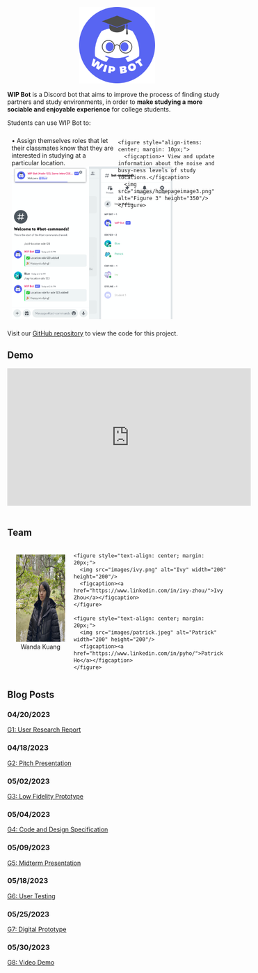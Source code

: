 <p>
  <center><img src="images/WIP Bot Logo.png" alt="WIP Bot Logo" width="175" height="175"/></center>
</p>

**WIP Bot** is a Discord bot that aims to improve the process of finding study partners and study environments, in order to **make studying a more sociable and enjoyable experience** for college students. 

Students can use WIP Bot to:

<p>
  <div style="display: flex; flex-wrap: nowrap;">
    <figure style="align-items: center; margin: 10px;">
      <figcaption>• Assign themselves roles that let their classmates know that they are interested in studying at a particular location.</figcaption>
      <div style="display: flex; flex-wrap: nowrap;">
        <img src="images/homepageimage1.png" alt="Figure 1" height="350"/>
        <img src="images/homepageimage2.png" alt="Figure 2" height="350"/>
      </div>
    </figure>

    <figure style="align-items: center; margin: 10px;">
      <figcaption>• View and update information about the noise and busy-ness levels of study locations.</figcaption>
      <img src="images/homepageimage3.png" alt="Figure 3" height="350"/>
    </figure>
  </div>
</p>

Visit our [GitHub repository](https://github.com/UWSocialComputing/wip-code) to view the code for this project.

## Demo

<center><iframe width="560" height="315" src="https://www.youtube.com/embed/KlgfcbNYjtU" title="YouTube video player" frameborder="0" allow="accelerometer; autoplay; clipboard-write; encrypted-media; gyroscope; picture-in-picture; web-share" allowfullscreen></iframe></center>

<br>

## Team
<p>
  <div style="display: flex; flex-wrap: nowrap;">
    <figure style="text-align: center; margin: 20px;">
      <img src="images/wanda.png" alt="Wanda" width="200" height="200"/>
      <figcaption>Wanda Kuang</figcaption>
    </figure>

    <figure style="text-align: center; margin: 20px;">
      <img src="images/ivy.png" alt="Ivy" width="200" height="200"/>
      <figcaption><a href="https://www.linkedin.com/in/ivy-zhou/">Ivy Zhou</a></figcaption>
    </figure>

    <figure style="text-align: center; margin: 20px;">
      <img src="images/patrick.jpeg" alt="Patrick" width="200" height="200"/>
      <figcaption><a href="https://www.linkedin.com/in/pyho/">Patrick Ho</a></figcaption>
    </figure>
  </div>
</p>

## Blog Posts

### 04/20/2023
[G1: User Research Report](/wip/G1.html)
### 04/18/2023
[G2: Pitch Presentation](/wip/G2.html)
### 05/02/2023
[G3: Low Fidelity Prototype](/wip/G3.html)
### 05/04/2023
[G4: Code and Design Specification](/wip/G4.html)
### 05/09/2023
[G5: Midterm Presentation](/wip/G5.html)
### 05/18/2023
[G6: User Testing](/wip/G6.html)
### 05/25/2023
[G7: Digital Prototype](/wip/G7.html)
### 05/30/2023
[G8: Video Demo](/wip/G8.html)
